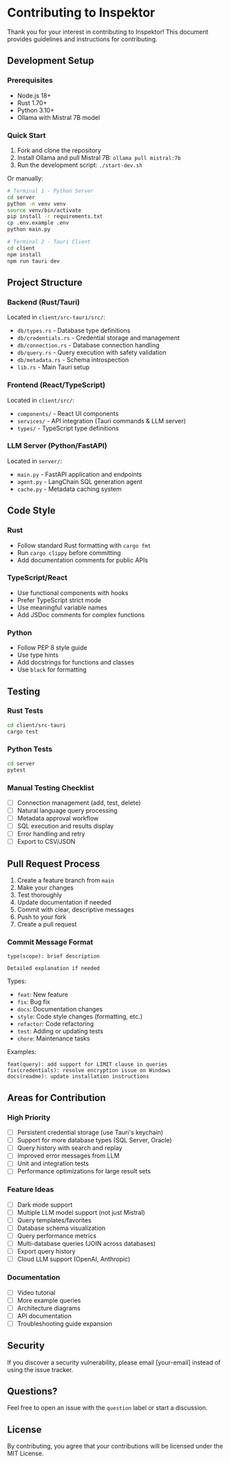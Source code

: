 # Contributing to Inspektor

Thank you for your interest in contributing to Inspektor! This document provides guidelines and instructions for contributing.

## Development Setup

### Prerequisites

- Node.js 18+
- Rust 1.70+
- Python 3.10+
- Ollama with Mistral 7B model

### Quick Start

1. Fork and clone the repository
2. Install Ollama and pull Mistral 7B: `ollama pull mistral:7b`
3. Run the development script: `./start-dev.sh`

Or manually:

```bash
# Terminal 1 - Python Server
cd server
python -m venv venv
source venv/bin/activate
pip install -r requirements.txt
cp .env.example .env
python main.py

# Terminal 2 - Tauri Client
cd client
npm install
npm run tauri dev
```

## Project Structure

### Backend (Rust/Tauri)

Located in `client/src-tauri/src/`:

- `db/types.rs` - Database type definitions
- `db/credentials.rs` - Credential storage and management
- `db/connection.rs` - Database connection handling
- `db/query.rs` - Query execution with safety validation
- `db/metadata.rs` - Schema introspection
- `lib.rs` - Main Tauri setup

### Frontend (React/TypeScript)

Located in `client/src/`:

- `components/` - React UI components
- `services/` - API integration (Tauri commands & LLM server)
- `types/` - TypeScript type definitions

### LLM Server (Python/FastAPI)

Located in `server/`:

- `main.py` - FastAPI application and endpoints
- `agent.py` - LangChain SQL generation agent
- `cache.py` - Metadata caching system

## Code Style

### Rust

- Follow standard Rust formatting with `cargo fmt`
- Run `cargo clippy` before committing
- Add documentation comments for public APIs

### TypeScript/React

- Use functional components with hooks
- Prefer TypeScript strict mode
- Use meaningful variable names
- Add JSDoc comments for complex functions

### Python

- Follow PEP 8 style guide
- Use type hints
- Add docstrings for functions and classes
- Use `black` for formatting

## Testing

### Rust Tests

```bash
cd client/src-tauri
cargo test
```

### Python Tests

```bash
cd server
pytest
```

### Manual Testing Checklist

- [ ] Connection management (add, test, delete)
- [ ] Natural language query processing
- [ ] Metadata approval workflow
- [ ] SQL execution and results display
- [ ] Error handling and retry
- [ ] Export to CSV/JSON

## Pull Request Process

1. Create a feature branch from `main`
2. Make your changes
3. Test thoroughly
4. Update documentation if needed
5. Commit with clear, descriptive messages
6. Push to your fork
7. Create a pull request

### Commit Message Format

```
type(scope): brief description

Detailed explanation if needed
```

Types:
- `feat`: New feature
- `fix`: Bug fix
- `docs`: Documentation changes
- `style`: Code style changes (formatting, etc.)
- `refactor`: Code refactoring
- `test`: Adding or updating tests
- `chore`: Maintenance tasks

Examples:
```
feat(query): add support for LIMIT clause in queries
fix(credentials): resolve encryption issue on Windows
docs(readme): update installation instructions
```

## Areas for Contribution

### High Priority

- [ ] Persistent credential storage (use Tauri's keychain)
- [ ] Support for more database types (SQL Server, Oracle)
- [ ] Query history with search and replay
- [ ] Improved error messages from LLM
- [ ] Unit and integration tests
- [ ] Performance optimizations for large result sets

### Feature Ideas

- [ ] Dark mode support
- [ ] Multiple LLM model support (not just Mistral)
- [ ] Query templates/favorites
- [ ] Database schema visualization
- [ ] Query performance metrics
- [ ] Multi-database queries (JOIN across databases)
- [ ] Export query history
- [ ] Cloud LLM support (OpenAI, Anthropic)

### Documentation

- [ ] Video tutorial
- [ ] More example queries
- [ ] Architecture diagrams
- [ ] API documentation
- [ ] Troubleshooting guide expansion

## Security

If you discover a security vulnerability, please email [your-email] instead of using the issue tracker.

## Questions?

Feel free to open an issue with the `question` label or start a discussion.

## License

By contributing, you agree that your contributions will be licensed under the MIT License.
